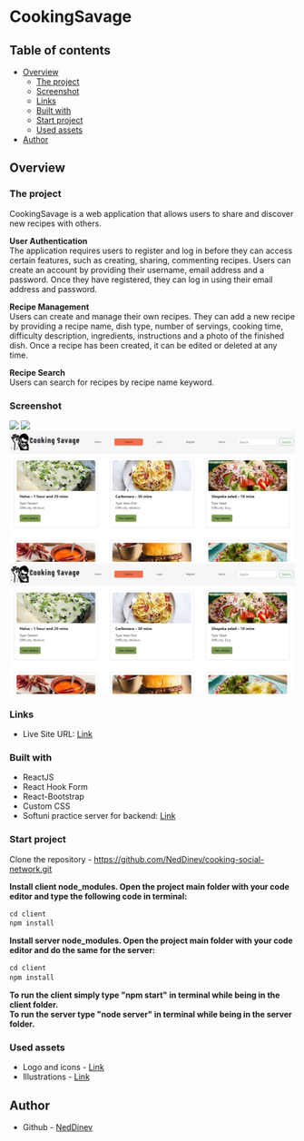 # CookingSavage
## Table of contents

- [Overview](#overview)
  - [The project](#the-project)
  - [Screenshot](#screenshot)
  - [Links](#links)
  - [Built with](#built-with)
  - [Start project](#start-project)
  - [Used assets](#used-assets)
- [Author](#author)

## Overview

### The project

CookingSavage is a web application that allows users to share and discover new recipes with others.

<b>User Authentication</b><br/>
The application requires users to register and log in before they can access certain features, such as creating, sharing, commenting recipes. Users can create an account by providing their username, email address and a password. Once they have registered, they can log in using their email address and password.

<b>Recipe Management</b><br/>
Users can create and manage their own recipes. They can add a new recipe by providing a recipe name, dish type, number of servings, cooking time, difficulty description, ingredients, instructions and a photo of the finished dish. Once a recipe has been created, it can be edited or deleted at any time.

<b>Recipe Search</b><br/>
Users can search for recipes by recipe name keyword. 


### Screenshot

![](./client/public/assets/images/screenshots/homepage-desktop.jpg)
![](./client/public/assets/images/screenshots/homepage-mobille.jpg)
![](./client/public/assets/images/screenshots/explorepage-desktop.jpg)
![](./client/public/assets/images/screenshots/explorepage-desktop.jpg)

### Links

- Live Site URL: [Link](https://cookingsavage.vercel.app/)

### Built with

- ReactJS
- React Hook Form
- React-Bootstrap
- Custom CSS
- Softuni practice server for backend: [Link](https://github.com/softuni-practice-server/softuni-practice-server)

### Start project

Clone the repository - https://github.com/NedDinev/cooking-social-network.git

<b>Install client node_modules. Open the project main folder with your code editor and type the following code in terminal:</b><br/>
```js
cd client
npm install
```
<b>Install server node_modules. Open the project main folder with your code editor and do the same for the server:</b><br/>
```js
cd client
npm install
```
<b>To run the client simply type "npm start" in terminal while being in the client folder.</b><br/>
<b>To run the server type "node server" in terminal while being in the server folder.</b><br/>

### Used assets

- Logo and icons - [Link](https://icons8.com/)
- Illustrations - [Link](https://www.freepik.com/)

## Author
- Github - [NedDinev](https://www.github.com/neddinev)


